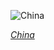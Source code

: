 
![China](https://www.gstatic.com/prettyearth/assets/full/1834.jpg)

*[China](https://www.google.com/maps/@31.522946,85.714827,15z/data=!3m1!1e3)*
